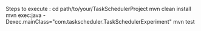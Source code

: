 Steps to execute :
cd path/to/your/TaskSchedulerProject
mvn clean install
mvn exec:java -Dexec.mainClass="com.taskscheduler.TaskSchedulerExperiment"
mvn test
